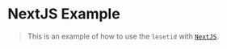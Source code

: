 # NextJS Example

> This is an example of how to use the `lesetid` with [`NextJS`](https://nextjs.org).
